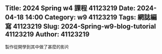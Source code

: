 Title: 2024 Spring w4 課程 41123219
Date: 2024-04-18 14:00
Category: w9 41123219
Tags: 網誌編寫 41123219
Slug: 2024-Spring-w9-blog-tutorial 41123219
Author: 41123219
---

<!-- PELICAN_END_SUMMARY -->
製作從開學到其中做了甚麼的影片